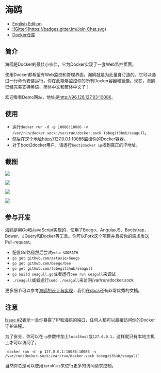 
# 海鸥

* [English Edition](readme.md)
* [![Gitter](https://badges.gitter.im/Join Chat.svg)](https://gitter.im/tobegit3hub/seagull?utm_source=badge&utm_medium=badge&utm_campaign=pr-badge&utm_content=badge)
* [Docker仓库](https://registry.hub.docker.com/u/tobegit3hub/seagull/)

## 简介

海鸥是Docker的最佳小伙伴，它为Docker实现了一套Web监控页面。

使用Docker都希望有Web监控和管理界面，海鸥就是为此量身订造的。它可以通过一行命令安装运行，你在此能够监控你的所有Docker容器和镜像。现在，海鸥已经完美支持英语、简体中文和繁体中文了！

欢迎看看Demo网站，地址是<http://96.126.127.93:10086>。

## 使用

* 运行`docker run -d -p 10086:10086 -v /var/run/docker.sock:/var/run/docker.sock tobegit3hub/seagull`。
* 然后在这个地址<http://127.0.0.1:10086>监控你的Docker容器。
* 对于boot2docker用户，请运行`boot2docker ip`找到真正的IP地址。

## 截图

![](https://raw.github.com/tobegit3hub/seagull/master/screenshot.png)

![](https://raw.github.com/tobegit3hub/seagull/master/static/img/containers-page.png)

![](https://raw.github.com/tobegit3hub/seagull/master/static/img/images-page.png)

![](https://raw.github.com/tobegit3hub/seagull/master/static/img/configuration-page.png)

## 参与开发

海鸥是用Go和JavaScript实现的，使用了Beego、AngularJS、Bootstrap、Bower、JQuery和Docker等工具。你可以Fork这个项目并且按你的需求发送Pull-request。

* 配置Go路径然后尝试`echo $GOPATH`
* `go get github.com/astaxie/beego`
* `go get github.com/beego/bee`
* `go get github.com/tobegit3hub/seagull`
* `go build seagull.go`或者运行`bee run seagull`来调试
* `./seagull`或者运行`sudo ./seagull`来访问/var/run/docker.sock

更多细节可以参考[海鸥的设计与实现](docs/2014-10-14-seagull-design-and-implement-zh.md)，我们在[docs](https://github.com/tobegit3hub/seagull/tree/master/docs)还有非常优秀的文档。

## 注意

[Issue #2](https://github.com/tobegit3hub/seagull/issues/2)表示一旦你暴露了IP和海鸥的端口，任何人都可以直接访问你的Docker守护进程。

为了安全，你可以在`-p`参数中加上`localhost`或`127.0.0.1`，这样就只有本地主机上才可以访问了。

    `docker run -d -p 127.0.0.1:10086:10086 -v /var/run/docker.sock:/var/run/docker.sock tobegit3hub/seagull`

当然你总是可以使用`iptables`来进行更多的访问请求控制。